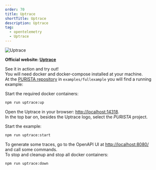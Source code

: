 ```yaml
---
order: 70
title: Uptrace
shortTitle: Uptrace
description: Uptrace
tag:
  - opentelemetry
  - Uptrace
---
```



![Uptrace](/graphic/uptrace_screenshot.png)

__Official website: [Uptrace](https://uptrace.io)__

See it in action and try out!  
You will need docker and docker-compose installed at your machine.  
At the [PURISTA repository](https://github.com/sebastianwessel/purista) in `examples/fullexample` you will find a running example:

Start the required docker containers:

```bash
npm run uptrace:up
```

Open the Uptrace in your browser: [http://localhost:14318](http://localhost:14318).  
In the top bar on, besides the Uptrace logo, select the _PURISTA_ project.

Start the example:

```bash
npm run uptrace:start
```

To generate some traces, go to the OpenAPI UI at [http://localhost:8080/](http://localhost:8080/) and call some commands.  
To stop and cleanup and stop all docker containers:

```bash
npm run uptrace:down
```
